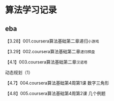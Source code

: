 # 算法学习记录
## eba
【3.28】001.coursera算法基础第二章递归`小游戏`

【3.29】002.coursera算法基础第二章`递归棋盘`

【4.1】003.coursera算法基础第二章`汉诺塔`

动态规划（1）

【4.7】004.coursera算法基础第4周第1课 数字三角形

【4.8】005.coursera算法基础第4周第2课 几个例题


